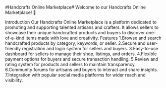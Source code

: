 #Handcrafts Online Marketplace#
Welcome to our Handcrafts Online Marketplace! 🎉


Introduction
Our Handcrafts Online Marketplace is a platform dedicated to promoting and supporting talented artisans and crafters. It allows sellers to showcase their unique handcrafted products and buyers to discover one-of-a-kind items made with love and creativity.
Features
1.Browse and search handcrafted products by category, keywords, or seller.
2.Secure and user-friendly registration and login system for sellers and buyers.
3.Easy-to-use dashboard for sellers to manage their shop, listings, and orders.
4.Flexible payment options for buyers and secure transaction handling.
5.Review and rating system for products and sellers to maintain transparency.
6.Community forums for artisans and buyers to interact and share insights.
7.Integration with popular social media platforms for wider reach and visibility.
